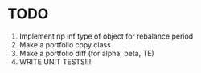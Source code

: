 # TODO
1. Implement np inf type of object for rebalance period
2. Make a portfolio copy class
4. Make a portfolio diff (for alpha, beta, TE)
5. WRITE UNIT TESTS!!!
